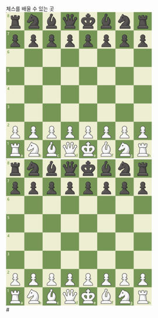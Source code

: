 <html>

<head>
    체스를 배울 수 있는 곳
    <a href="https://www.chess.com/home"><img src="./Image/체스.png" width="400" height="400"></a>
</head>
<body>
    <img src="./Image/체스.png"  width="400" height="400">
    <br>
    #<a href="https://ilovekdmhs.github.io/"사이트 새로고침하기></a>
</body>

</html>
